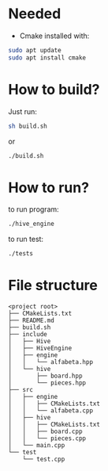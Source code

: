 # Needed
- Cmake installed with:
```bash
sudo apt update
sudo apt install cmake
```

# How to build?
Just run:
```bash
sh build.sh
```
or
```bash
./build.sh
```

# How to run?
to run program:
```bash
./hive_engine
```
to run test:
```bash
./tests
```

# File structure
```
<project root>
├── CMakeLists.txt
├── README.md
├── build.sh
├── include
│   ├── Hive
│   ├── HiveEngine
│   ├── engine
│   │   └── alfabeta.hpp
│   └── hive
│       ├── board.hpp
│       └── pieces.hpp
├── src
│   ├── engine
│   │   ├── CMakeLists.txt
│   │   └── alfabeta.cpp
│   ├── hive
│   │   ├── CMakeLists.txt
│   │   ├── board.cpp
│   │   └── pieces.cpp
│   └── main.cpp
└── test
    └── test.cpp
```
